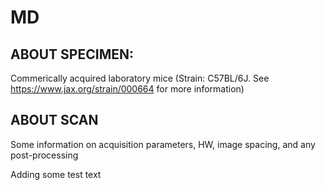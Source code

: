 # MD

## ABOUT SPECIMEN:

Commerically acquired laboratory mice (Strain: C57BL/6J. See https://www.jax.org/strain/000664 for more information)

## ABOUT SCAN

Some information on acquisition parameters, HW, image spacing, and any post-processing


Adding some test text

